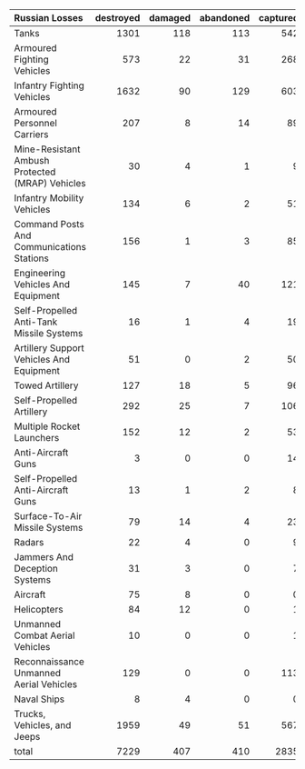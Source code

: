 | Russian Losses                                   |   destroyed |   damaged |   abandoned |   captured |   total |
|:-------------------------------------------------|------------:|----------:|------------:|-----------:|--------:|
| Tanks                                            |        1301 |       118 |         113 |        542 |    2074 |
| Armoured Fighting Vehicles                       |         573 |        22 |          31 |        268 |     894 |
| Infantry Fighting Vehicles                       |        1632 |        90 |         129 |        603 |    2454 |
| Armoured Personnel Carriers                      |         207 |         8 |          14 |         89 |     318 |
| Mine-Resistant Ambush Protected  (MRAP) Vehicles |          30 |         4 |           1 |          9 |      44 |
| Infantry Mobility Vehicles                       |         134 |         6 |           2 |         51 |     193 |
| Command Posts And Communications Stations        |         156 |         1 |           3 |         85 |     245 |
| Engineering Vehicles And Equipment               |         145 |         7 |          40 |        121 |     313 |
| Self-Propelled Anti-Tank Missile Systems         |          16 |         1 |           4 |         19 |      40 |
| Artillery Support Vehicles And Equipment         |          51 |         0 |           2 |         50 |     103 |
| Towed Artillery                                  |         127 |        18 |           5 |         96 |     246 |
| Self-Propelled Artillery                         |         292 |        25 |           7 |        106 |     430 |
| Multiple Rocket Launchers                        |         152 |        12 |           2 |         53 |     219 |
| Anti-Aircraft Guns                               |           3 |         0 |           0 |         14 |      17 |
| Self-Propelled Anti-Aircraft Guns                |          13 |         1 |           2 |          8 |      24 |
| Surface-To-Air Missile Systems                   |          79 |        14 |           4 |         23 |     120 |
| Radars                                           |          22 |         4 |           0 |          9 |      35 |
| Jammers And Deception Systems                    |          31 |         3 |           0 |          7 |      41 |
| Aircraft                                         |          75 |         8 |           0 |          0 |      83 |
| Helicopters                                      |          84 |        12 |           0 |          1 |      97 |
| Unmanned Combat Aerial Vehicles                  |          10 |         0 |           0 |          1 |      11 |
| Reconnaissance Unmanned Aerial Vehicles          |         129 |         0 |           0 |        113 |     242 |
| Naval Ships                                      |           8 |         4 |           0 |          0 |      12 |
| Trucks, Vehicles, and Jeeps                      |        1959 |        49 |          51 |        567 |    2626 |
| total                                            |        7229 |       407 |         410 |       2835 |   10881 |